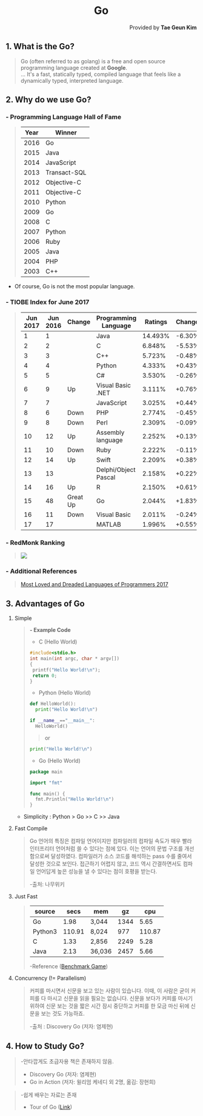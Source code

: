 <h1 style="text-align:center">Go</h1>
<p style="text-align:right">Provided by <b>Tae Geun Kim</b></p>

## 1. What is the **Go**?

> Go (often referred to as golang) is a free and open source programming language created at **Google**.   
> ... It's a fast, statically typed, compiled language that feels like a dynamically typed, interpreted language.

## 2. Why do we use **Go**?

### - Programming Language Hall of Fame
> Year | Winner
> -----|-------
> 2016 |  Go
> 2015 |  Java
> 2014 |  JavaScript
> 2013 |  Transact-SQL
> 2012 |  Objective-C
> 2011 |  Objective-C
> 2010 |  Python
> 2009 |  Go
> 2008 |  C
> 2007 |  Python
> 2006 |  Ruby
> 2005 |  Java
> 2004 |  PHP
> 2003 |  C++

* Of course, Go is not the most popular language.

### - TIOBE Index for June 2017

> Jun 2017 | Jun 2016 | Change | Programming  Language | Ratings | Change
> ---------|----------|--------|----------------------|---------|-------
> 1 | 1 |  | Java | 14.493% | -6.30%
> 2 | 2 |  | C | 6.848% | -5.53%
> 3 | 3 |  | C++ | 5.723% | -0.48%
> 4 | 4 |  | Python | 4.333% | +0.43%
> 5 | 5 |  | C# | 3.530% | -0.26%
> 6 | 9 | Up | Visual Basic .NET | 3.111% | +0.76%
> 7 | 7 |  | JavaScript | 3.025% | +0.44%
> 8 | 6 | Down | PHP | 2.774% | -0.45%
> 9 | 8 | Down | Perl | 2.309% | -0.09%
> 10 | 12 | Up | Assembly language | 2.252% | +0.13%
> 11 | 10 | Down | Ruby | 2.222% | -0.11%
> 12 | 14 | Up | Swift | 2.209% | +0.38%
> 13 | 13 |  | Delphi/Object Pascal | 2.158% | +0.22%
> 14 | 16 | Up | R | 2.150% | +0.61%
> 15 | 48 | Great Up | Go | 2.044% | +1.83%
> 16 | 11 | Down | Visual Basic | 2.011% | -0.24%
> 17 | 17 |  | MATLAB | 1.996% | +0.55%

### - RedMonk Ranking

> <img src="http://sogrady-media.redmonk.com/sogrady/files/2017/06/lang.rank_.617.wm_.png"></img>

### - Additional References

> <a href="https://insights.stackoverflow.com/survey/2016#technology-most-loved-dreaded-and-wanted" target="blank">Most Loved and Dreaded Languages of Programmers 2017</a>

## 3. Advantages of Go

1. Simple
    > **- Example Code**
    > - C (Hello World)
    > ```C
    > #include<stdio.h>
    > int main(int argc, char * argv[])
    > {
    >  printf("Hello World!\n");
    >  return 0;
    > }
    >```
    >
    > - Python (Hello World)
    > ```Python
    > def HelloWorld():
    >   print("Hello World!\n")
    > 
    > if __name__=="__main__":
    >   HelloWorld()
    > ```
    >   > or
    > ```Python
    > print("Hello World!\n")
    > ```
    > - Go (Hello World)
    > ```Go
    > package main
    > 
    > import "fmt"
    >
    > func main() {
    >   fmt.Println("Hello World!\n")    
    >}
    >```
     - Simplicity : Python > Go >> C >> Java
2. Fast Compile
    > Go 언어의 특징은 컴파일 언어이지만 컴파일러의 컴파일 속도가 매우 빨라 인터프리터 언어처럼 쓸 수 있다는 점에 있다. 이는 언어의 문법 구조를 개선함으로써 달성하였다. 컴파일러가 소스 코드를 해석하는 pass 수를 줄여서 달성한 것으로 보인다. 접근하기 어렵지 않고, 코드 역시 간결하면서도 컴파일 언어답게 높은 성능을 낼 수 있다는 점이 호평을 받는다.
    >  
    > -출처: 나무위키 


3. Just Fast

    > source | secs | mem | gz | cpu |
    > -------|------|-----|----|-----|
    > Go | 1.98 | 3,044 | 1344 | 5.65 |
    > Python3 | 110.91 | 8,024 | 977 | 110.87 |
    > C | 1.33 | 2,856 | 2249 | 5.28 |
    > Java | 2.13 | 36,036 | 2457 | 5.66	
    >
    > -Reference (<a href="http://benchmarksgame.alioth.debian.org/u64q/compare.php?lang=go&lang2=python3" target="blank">Benchmark Game</a>)

4. Concurrency (!= Parallelism)

    > 커피를 마시면서 신문을 보고 있는 사람이 있습니다. 이때, 이 사람은 굳이 커피를 다 마시고 신문을 읽을 필요는 없습니다. 신문을 보다가 커피를 마시기 위하여 신문 보는 것을 짧은 시간 잠시 중단하고 커피를 한 모금 마신 뒤에 신문을 보는 것도 가능하죠. 
    >
    > -출처 : Discovery Go (저자: 염제현)

## 4. How to Study Go?

> -안타깝게도 초급자용 책은 존재하지 않음.
> * Discovery Go (저자: 염제현)
> * Go in Action (저자: 윌리엄 케네디 외 2명, 옮김: 장현희)

> -쉽게 배우는 자료는 존재
> * Tour of Go (<a href="https://go-tour-kr.appspot.com/#1" target="blank">Link</a>)